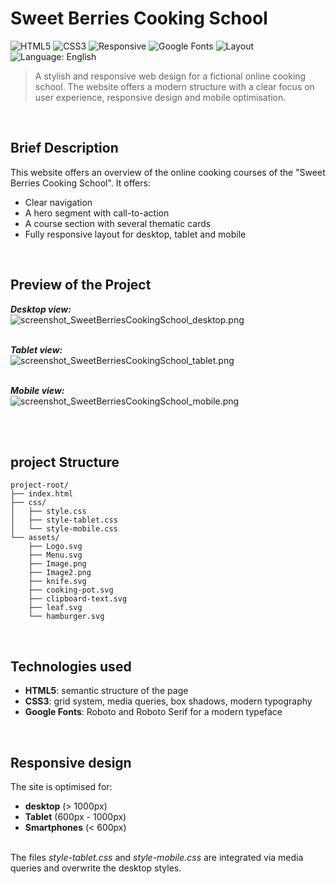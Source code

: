 # Sweet Berries Cooking School

![HTML5](https://img.shields.io/badge/HTML5-%3C%2F%3E-orange)
![CSS3](https://img.shields.io/badge/CSS3-%23-blue)
![Responsive](https://img.shields.io/badge/design-responsive-green)
![Google Fonts](https://img.shields.io/badge/fonts-Google%20Fonts-red)
![Layout](https://img.shields.io/badge/layout-CSS%20Grid%20%26%20Flexbox-purple)
![Language: English](https://img.shields.io/badge/language-English-blue)

>A stylish and responsive web design for a fictional online cooking school. The website offers a modern structure with a clear focus on user experience, responsive design and mobile optimisation.

<br>

## Brief Description

<p>This website offers an overview of the online cooking courses of the "Sweet Berries Cooking School". It offers:</p>
<ul>
    <li>Clear navigation
    <li>A hero segment with call-to-action
    <li>A course section with several thematic cards
    <li>Fully responsive layout for desktop, tablet and mobile
</ul>

<br>

## Preview of the Project

**_Desktop view:_**
<br>![screenshot_SweetBerriesCookingSchool_desktop.png](screenshots/screenshot_SweetBerriesCookingSchool_desktop.png)

<br>**_Tablet view:_**
<br>![screenshot_SweetBerriesCookingSchool_tablet.png](screenshots/screenshot_SweetBerriesCookingSchool_tablet.png)

<br>**_Mobile view:_**
<br>![screenshot_SweetBerriesCookingSchool_mobile.png](screenshots/screenshot_SweetBerriesCookingSchool_mobile.png)

<br><br>

## project Structure
```
project-root/
├── index.html
├── css/
│   ├── style.css
│   ├── style-tablet.css
│   └── style-mobile.css
└── assets/
    ├── Logo.svg
    ├── Menu.svg
    ├── Image.png
    ├── Image2.png
    ├── knife.svg
    ├── cooking-pot.svg
    ├── clipboard-text.svg
    ├── leaf.svg
    └── hamburger.svg
```

<br>

## Technologies used
- **HTML5**: semantic structure of the page
- **CSS3**: grid system, media queries, box shadows, modern typography
- **Google Fonts**: Roboto and Roboto Serif for a modern typeface

<br>

## Responsive design
The site is optimised for:
- **desktop** (> 1000px)
- **Tablet** (600px - 1000px)
- **Smartphones** (< 600px)

<br>
The files <em>style-tablet.css</em> and <em>style-mobile.css</em> are integrated via media queries and overwrite the desktop styles.
